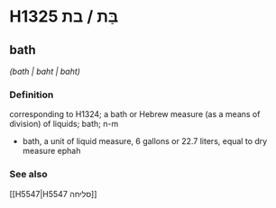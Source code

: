 # H1325 בַּת / בת

## bath

_(bath | baht | baht)_

### Definition

corresponding to H1324; a bath or Hebrew measure (as a means of division) of liquids; bath; n-m

- bath, a unit of liquid measure, 6 gallons or 22.7 liters, equal to dry measure ephah

### See also

[[H5547|H5547 סליחה]]
